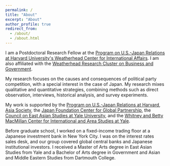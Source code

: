 ```yaml
---
permalink: /
title: "About"
excerpt: "About"
author_profile: true
redirect_from:
  - /about/
  - /about.html
---
```


I am a Postdoctoral Research Fellow at the [Program on U.S.-Japan Relations at Harvard University's Weatherhead Center for International Affairs](https://programs.wcfia.harvard.edu/us-japan/people/people-categories/2022–23). I am also affiliated with the [Weatherhead Research Cluster on Business and Government](https://wcfia.harvard.edu/weatherhead-clusters/22-business-and-government).

My research focuses on the causes and consequences of political party competition, with a special  interest in the case of Japan. My research mixes qualitative and quantitative strategies, combining methods such as direct observation, interviews, historical analysis, and survey experiments. 

My work is supported by the [Program on U.S.-Japan Relations at Harvard](https://programs.wcfia.harvard.edu/us-japan/home), [Asia Society](https://asiasociety.org/), the [Japan Foundation Center for Global Partnership](https://www.cgp.org/), the [Council on East Asian Studies at Yale University](https://ceas.yale.edu/), and the [Whitney and Betty MacMillan Center for International and Area Studies at Yale](https://macmillan.yale.edu/).

Before graduate school, I worked on a fixed-income trading floor at a Japanese investment bank in New York City. I was on the interest rates sales desk, and our group covered global central banks and Japanese institutional investors. I received a Master of Arts degree in East Asian Studies from Yale and a Bachelor of Arts degree in Government and Asian and Middle Eastern Studies from Dartmouth College.